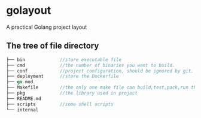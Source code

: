 # golayout
A practical Golang project layout

## The tree of file directory
```go
├── bin             //store executable file     
├── cmd             //the number of binaries you want to build.    
├── conf            //project configuration, should be ignored by git.  
├── deployment      //store the Dockerfile  
├── go.mod          
├── Makefile        //the only one make file can build,test,pack,run the project  
├── pkg             //the library used in project  
├── README.md   
├── scripts         //some shell scripts  
└── internal
```
